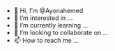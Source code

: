 - 👋 Hi, I’m @Ayonahemed
- 👀 I’m interested in ...
- 🌱 I’m currently learning ...
- 💞️ I’m looking to collaborate on ...
- 📫 How to reach me ...

<!---
Ayonahemed/Ayonahemed is a ✨ special ✨ repository because its `README.md` (this file) appears on your GitHub profile.
You can click the Preview link to take a look at your changes.
--->
